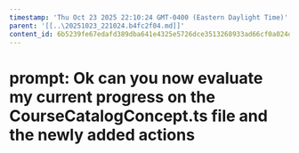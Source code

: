 ```yaml
---
timestamp: 'Thu Oct 23 2025 22:10:24 GMT-0400 (Eastern Daylight Time)'
parent: '[[..\20251023_221024.b4fc2f04.md]]'
content_id: 6b5239fe67edafd389dba641e4325e5726dce3513268933ad66cf0a024dc0c52
---
```


# prompt: Ok can you now evaluate my current progress on the CourseCatalogConcept.ts file and the newly added actions
